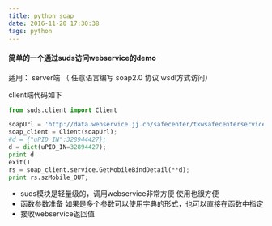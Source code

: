 ```yaml
---
title: python soap
date: 2016-11-20 17:30:38
tags: python
---
```


#### 简单的一个通过suds访问webservice的demo

适用： server端 （ 任意语言编写 soap2.0 协议 wsdl方式访问）

client端代码如下
```python
from suds.client import Client

soapUrl = 'http://data.webservice.jj.cn/safecenter/tkwsafecenterservice.asmx?WSDL'
soap_client = Client(soapUrl);
#d = {"uPID_IN":328944427};
d = dict(uPID_IN=32894427);
print d
exit()
rs = soap_client.service.GetMobileBindDetail(**d);
print rs.szMobile_OUT;
```
- suds模块是轻量级的，调用webservice非常方便 使用也很方便
- 函数参数准备 如果是多个参数可以使用字典的形式，也可以直接在函数中指定
- 接收webservice返回值
